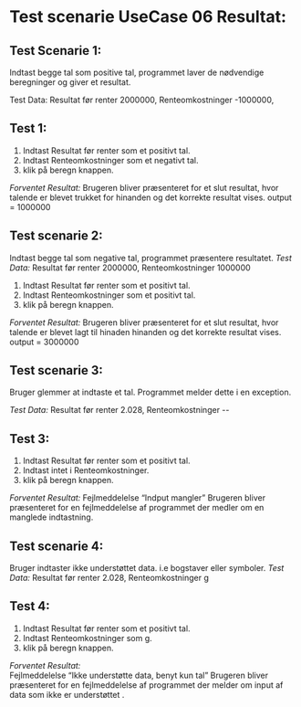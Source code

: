 # Test scenarie UseCase 06 Resultat: 
## Test Scenarie 1: 
Indtast begge tal som positive tal, programmet laver de nødvendige beregninger og giver et resultat. 

 Test Data: Resultat før renter 2000000, Renteomkostninger -1000000,

## Test 1:  
1. Indtast Resultat før renter som et positivt tal. 
2. Indtast Renteomkostninger som et negativt tal.  
3. klik på beregn knappen. 

*Forventet Resultat:* 
Brugeren bliver præsenteret for et slut resultat, hvor talende er blevet trukket for hinanden og det korrekte resultat vises.
output = 1000000


## Test scenarie 2: 
Indtast begge tal som negative tal, programmet præsentere resultatet. 
*Test Data:* Resultat før renter 2000000, Renteomkostninger 1000000
1. Indtast Resultat før renter som et positivt tal. 
2. Indtast Renteomkostninger som et positivt tal.  
3. klik på beregn knappen. 

*Forventet Resultat:* 
Brugeren bliver præsenteret for et slut resultat, hvor talende er blevet lagt til hinaden hinanden og det korrekte resultat vises.
output = 3000000



## Test scenarie 3: 
Bruger glemmer at indtaste et tal. Programmet melder dette i en exception.  

*Test Data:* Resultat før renter 2.028, Renteomkostninger -- 

## Test 3: 
1. Indtast Resultat før renter som et positivt tal. 
2. Indtast intet i Renteomkostninger.  
3. klik på beregn knappen. 

*Forventet Resultat:* 
Fejlmeddelelse “Indput mangler” 
Brugeren bliver præsenteret for en fejlmeddelelse af programmet der medler om en manglede indtastning. 


## Test scenarie 4: 
Bruger indtaster ikke understøttet data. i.e bogstaver eller symboler. 
*Test Data:* Resultat før renter 2.028, Renteomkostninger g 

## Test 4: 
1. Indtast Resultat før renter som et positivt tal. 
2. Indtast Renteomkostninger som g.  
3. klik på beregn knappen. 

*Forventet Resultat:*  
Fejlmeddelelse “Ikke understøtte data, benyt kun tal” 
Brugeren bliver præsenteret for en fejlmeddelelse af programmet der melder om input af data som ikke er understøttet . 
